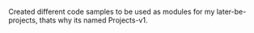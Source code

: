 Created different code samples to be used as modules for my later-be-projects, thats why its named Projects-v1.
